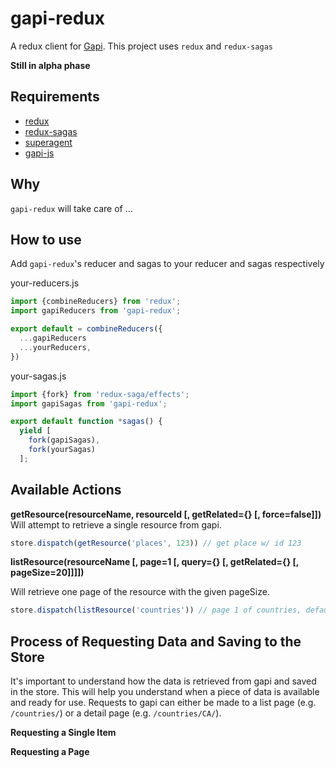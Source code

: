 gapi-redux
==========

A redux client for [Gapi](). This project uses `redux` and `redux-sagas`

**Still in alpha phase**

Requirements
------------

* [redux]()
* [redux-sagas]()
* [superagent]()
* [gapi-js](https://github.com/gadventures/gapi-js)

Why
---

`gapi-redux` will take care of ...

How to use
----------

Add `gapi-redux`'s reducer and sagas to your reducer and sagas respectively

your-reducers.js
```javascript
import {combineReducers} from 'redux';
import gapiReducers from 'gapi-redux';

export default = combineReducers({
  ...gapiReducers
  ...yourReducers,
})
```

your-sagas.js
```javascript
import {fork} from 'redux-saga/effects';
import gapiSagas from 'gapi-redux';

export default function *sagas() {
  yield [
    fork(gapiSagas),
    fork(yourSagas)
  ];
```

Available Actions
-----------------

**getResource(resourceName, resourceId [, getRelated={} [, force=false]])**
Will attempt to retrieve a single resource from gapi.

```javascript
store.dispatch(getResource('places', 123)) // get place w/ id 123
```

**listResource(resourceName [, page=1 [, query={} [, getRelated={} [, pageSize=20]]]])**

Will retrieve one page of the resource with the given pageSize.

```javascript
store.dispatch(listResource('countries')) // page 1 of countries, default pageSize is 20
```

Process of Requesting Data and Saving to the Store
--------------------------------------------------
It's important to understand how the data is retrieved from gapi and saved in the store. This will help you understand when a piece of data is available and ready for use. Requests to gapi can either be made to a list page (e.g. `/countries/`) or a detail page (e.g. `/countries/CA/`). 

**Requesting a Single Item**



**Requesting a Page**


